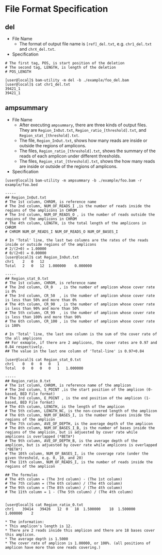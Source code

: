 # File Format Specification

## del
* File Name  
  * The format of output file name is `[ref]_del.txt`, e.g. `chr1_del.txt` and `chrX_del.txt`.
* Specification  
```
# The first tag, POS, is start position of the deletion
# The second tag, LENGTH, is length of the deletion
# POS_LENGTH

[user@local]$ bam-utility -m del -b ./example/foo_del.bam
[user@local]$ cat chr1_del.txt
39421_1
39421_1
```

## ampsummary
* File Name  
  * After executing `ampsummary`, there are three kinds of output files. They are `Region_InOut.txt`, `Region_ratio_[threshold].txt`, and `Region_stat_[threshold].txt`.  
  * The file, `Region_InOut.txt`, shows how many reads are inside or outside the regions of amplicons.  
  * The files, `Region_ratio_[threshold].txt`, shows the summary of the reads of each amplicon under different thresholds.  
  * The files, `Region_stat_[threshold].txt`, shows the how many reads are inside or outside of the regions of amplicons.  
* Specification
```
[user@local]$ bam-utility -m ampsummary -b ./example/foo.bam -r example/foo.bed

-----
## Region_InOut.txt
# The 1st column, CHROM, is reference name
# The 2nd column, NUM_OF_READS_I ,is the number of reads inside the regions of the amplicons in CHROM
# The 3rd column, NUM_OF_READS_O , is the number of reads outside the regions of the amplicons in CHROM
# The 4th column, LENGTH, is the total length of the amplicons in CHROM
# CHROM NUM_OF_READS_I NUM_OF_READS_O NUM_OF_BASES_I

# In 'Total' line, the last two columns are the rates of the reads inside or outside regions of the amplicons
# 2/(2+0) = 1.00000
# 0/(2+0) = 0.00000
[user@local]$ cat Region_InOut.txt
chr1	2	0	12
Total	2	0	12	1.000000	0.000000

-----
## Region_stat_0.txt
# The 1st column, CHROM, is reference name
# The 2nd column, CR_0   , is the number of amplicon whose cover rate is 0%
# The 3rd column, CR_50  , is the number of amplicon whose cover rate is less than 50% and more than 0%
# The 4th column, CR_90  , is the number of amplicon whose cover rate is less than 90% and more than 50%
# The 5th column, CR_99  , is the number of amplicon whose cover rate is less than 100% and more than 90%
# The 6th column, CR_100 , is the number of amplicon whose cover rate is 100%

# In 'Total' line, the last one column is the sum of the cover rate of the all amplicons
## For exmaple, if there are 2 amplicons, the cover rates are 0.97 and 0.84 respectively.
## The value in the last one column of 'Total-line' is 0.97+0.84

[user@local]$ cat Region_stat_0.txt
chr1	0	0	0	0	1
Total	0	0	0	0	1	1.000000

-----
## Region_ratio_0.txt
# The 1st column, CHROM, is reference name of the amplicon
# The 2nd column, S_POINT ,is the start position of the amplicon (0-based, BED File format)
# The 3rd column, E_POINT , is the end position of the amplicon (1-based, BED File format)
# The 4th column, LENGTH, is the length of the amplicon
# The 5th column, LENGTH_NC, is the non-covered length of the amplicon
# The 6th column, NUM_OF_BASES_I, is the number of bases inside the regions of the amplicon
# The 7th column, AVE_OF_DEPTH, is the average depth of the amplicon
# The 8th column, NUM_OF_BASES_I_B, is the number of bases inside the regions of the amplicon, but is adjuested by cover rate while amplicons is overlapped (*BETA*)
# The 9th column, AVE_OF_DEPTH_B, is the average depth of the amplicon, but is adjuested by cover rate while amplicons is overlapped (*BETA*)
# The 10th column, NUM_OF_BASES_I, is the coverage rate (under the given threshold, e.g. 0, 10, and 20)
# The 11th column, NUM_OF_READS_I, is the number of reads inside the regions of the amplicon

## The formulas
# The 4th column = (The 3rd column) - (The 1st column)
# The 7th column = (The 6th column) / (The 4th column)
# The 9th column = (The 8th column) / (The 4th column)
# The 11th column = 1 - (The 5th column) / (The 4th column)


[user@local]$ cat Region_ratio_0.txt
chr1	39414	39426	12	0	18	1.500000	18	1.500000	1.000000	2

* The information: 
* This amplicon's length is 12. 
* There are 2 reads inside this amplicon and there are 18 bases cover this amplicon. 
* The average depth is 1.5000
* The cover rate of amplicon is 1.00000, or 100%. (all positions of amplicon have more than one reads covering.)
```

